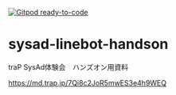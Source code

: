 [![Gitpod ready-to-code](https://img.shields.io/badge/Gitpod-ready--to--code-blue?logo=gitpod)]([https://gitpod.io/#https://github.com/s9-sukyu/sysad-linebot-handson](https://gitpod.io/new/#https://github.com/alter334/sysad-linebot-handson))

# sysad-linebot-handson

traP SysAd体験会　ハンズオン用資料

https://md.trap.jp/7Qi8c2JoR5mwES3e4h9WEQ
